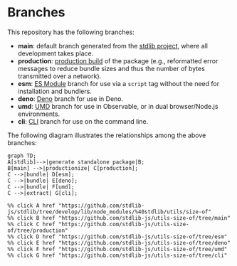 <!--

@license Apache-2.0

Copyright (c) 2023 The Stdlib Authors.

Licensed under the Apache License, Version 2.0 (the "License");
you may not use this file except in compliance with the License.
You may obtain a copy of the License at

    http://www.apache.org/licenses/LICENSE-2.0

Unless required by applicable law or agreed to in writing, software
distributed under the License is distributed on an "AS IS" BASIS,
WITHOUT WARRANTIES OR CONDITIONS OF ANY KIND, either express or implied.
See the License for the specific language governing permissions and
limitations under the License.

-->

# Branches

This repository has the following branches:

-   **main**: default branch generated from the [stdlib project][stdlib-url], where all development takes place.
-   **production**: [production build][production-url] of the package (e.g., reformatted error messages to reduce bundle sizes and thus the number of bytes transmitted over a network).
-   **esm**: [ES Module][esm-url] branch for use via a `script` tag without the need for installation and bundlers.
-   **deno**: [Deno][deno-url] branch for use in Deno.
-   **umd**: [UMD][umd-url] branch for use in Observable, or in dual browser/Node.js environments.
-   **cli**: [CLI][cli-url] branch for use on the command line.

The following diagram illustrates the relationships among the above branches:

```mermaid
graph TD;
A[stdlib]-->|generate standalone package|B;
B[main] -->|productionize| C[production];
C -->|bundle| D[esm];
C -->|bundle| E[deno];
C -->|bundle| F[umd];
C -->|extract| G[cli];

%% click A href "https://github.com/stdlib-js/stdlib/tree/develop/lib/node_modules/%40stdlib/utils/size-of"
%% click B href "https://github.com/stdlib-js/utils-size-of/tree/main"
%% click C href "https://github.com/stdlib-js/utils-size-of/tree/production"
%% click D href "https://github.com/stdlib-js/utils-size-of/tree/esm"
%% click E href "https://github.com/stdlib-js/utils-size-of/tree/deno"
%% click F href "https://github.com/stdlib-js/utils-size-of/tree/umd"
%% click G href "https://github.com/stdlib-js/utils-size-of/tree/cli"
```

[stdlib-url]: https://github.com/stdlib-js/stdlib/tree/develop/lib/node_modules/%40stdlib/utils/size-of
[production-url]: https://github.com/stdlib-js/utils-size-of/tree/production
[deno-url]: https://github.com/stdlib-js/utils-size-of/tree/deno
[umd-url]: https://github.com/stdlib-js/utils-size-of/tree/umd
[esm-url]: https://github.com/stdlib-js/utils-size-of/tree/esm
[cli-url]: https://github.com/stdlib-js/utils-size-of/tree/cli